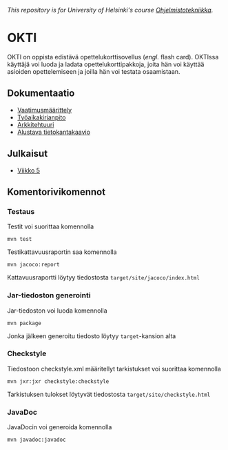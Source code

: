 *This repository is for University of Helsinki's course [Ohjelmistotekniikka](https://github.com/mluukkai/ohjelmistotekniikka-kevat2019)*.

# OKTI

OKTI on oppista edistävä opettelukorttisovellus (*engl.* flash card). OKTIssa käyttäjä voi luoda ja ladata opettelukorttipakkoja, joita hän voi käyttää asioiden opettelemiseen ja joilla hän voi testata osaamistaan.

## Dokumentaatio

* [Vaatimusmäärittely](https://github.com/Kalakuh/ohte/blob/master/dokumentaatio/vaatimusmaarittely.md)
* [Työaikakirjanpito](https://github.com/Kalakuh/ohte/blob/master/dokumentaatio/tuntikirjanpito.md)
* [Arkkitehtuuri](https://github.com/Kalakuh/ohte/blob/master/dokumentaatio/arkkitehtuuri.md)
* [Alustava tietokantakaavio](https://github.com/Kalakuh/ohte/blob/master/dokumentaatio/relation.png)

## Julkaisut

* [Viikko 5](https://github.com/Kalakuh/ohte/releases/tag/viikko5)

## Komentorivikomennot

### Testaus

Testit voi suorittaa komennolla

```
mvn test
```

Testikattavuusraportin saa komennolla

```
mvn jacoco:report
```

Kattavuusraportti löytyy tiedostosta `target/site/jacoco/index.html`

### Jar-tiedoston generointi

Jar-tiedoston voi luoda komennolla

```
mvn package
```

Jonka jälkeen generoitu tiedosto löytyy `target`-kansion alta

### Checkstyle

Tiedostoon checkstyle.xml määritellyt tarkistukset voi suorittaa komennolla 

```
mvn jxr:jxr checkstyle:checkstyle
```

Tarkistuksen tulokset löytyvät tiedostosta `target/site/checkstyle.html`

### JavaDoc

JavaDocin voi generoida komennolla

```
mvn javadoc:javadoc
```
